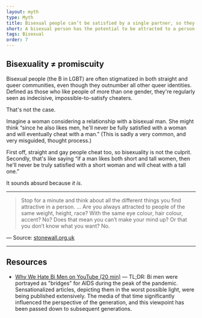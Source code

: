 ```yaml
---
layout: myth
type: Myth
title: Bisexual people can’t be satisfied by a single partner, so they will cheat.
short: A bisexual person has the potential to be attracted to a person of any sex / gender. They are not more likely to want to be with more than one person at a time. Whether someone cheats on their partner is not related to their sexual orientation.
tags: Bisexual
order: 7
---
```


## Bisexuality ≠ promiscuity
Bisexual people (the B in LGBT) are often stigmatized in both straight and queer communities, even though they outnumber all other queer identities. Defined as those who like people of more than one gender, they're regularly seen as indecisive, impossible-to-satisfy cheaters. 

That's not the case.

Imagine a woman considering a relationship with a bisexual man. She might think “since he also likes men, he'll never be fully satisfied with a woman and will eventually cheat with a man.” (This is sadly a very common, and very misguided, thought process.)

First off, straight and gay people cheat too, so bisexuality is not the culprit. Secondly, that's like saying “if a man likes both short and tall women, then he'll never be truly satisfied with a short woman and will cheat with a tall one.” 

It sounds absurd because *it is*.

---

> Stop for a minute and think about all the different things you find attractive in a person. … Are you always attracted to people of the same weight, height, race? With the same eye colour, hair colour, accent? No? Does that mean you can’t make your mind up? Or that you don’t know what you want? No.

— Source: [stonewall.org.uk](https://www.stonewall.org.uk/node/55084)

---

## Resources
- [Why We Hate Bi Men on YouTube (20 min)](https://youtu.be/IbHhIeYL9no) — TL;DR: Bi men were portrayed as "bridges" for AIDS during the peak of the pandemic. Sensationalized articles, depicting them in the worst possible light, were being published extensively. The media of that time significantly influenced the perspective of the generation, and this viewpoint has been passed down to subsequent generations.
